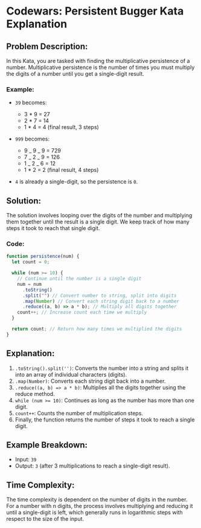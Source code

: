 # Codewars: Persistent Bugger Kata Explanation

## Problem Description:

In this Kata, you are tasked with finding the multiplicative persistence of a number. Multiplicative persistence is the number of times you must multiply the digits of a number until you get a single-digit result.

### Example:

- `39` becomes:

  - 3 \* 9 = 27
  - 2 \* 7 = 14
  - 1 \* 4 = 4 (final result, 3 steps)

- `999` becomes:

  - 9 _ 9 _ 9 = 729
  - 7 _ 2 _ 9 = 126
  - 1 _ 2 _ 6 = 12
  - 1 \* 2 = 2 (final result, 4 steps)

- `4` is already a single-digit, so the persistence is `0`.

## Solution:

The solution involves looping over the digits of the number and multiplying them together until the result is a single digit. We keep track of how many steps it took to reach that single digit.

### Code:

```javascript
function persistence(num) {
  let count = 0;

  while (num >= 10) {
    // Continue until the number is a single digit
    num = num
      .toString()
      .split("") // Convert number to string, split into digits
      .map(Number) // Convert each string digit back to a number
      .reduce((a, b) => a * b); // Multiply all digits together
    count++; // Increase count each time we multiply
  }

  return count; // Return how many times we multiplied the digits
}
```

## Explanation:

1. `.toString().split('')`: Converts the number into a string and splits it into an array of individual characters (digits).
2. `.map(Number)`: Converts each string digit back into a number.
3. `.reduce((a, b) => a * b)`: Multiplies all the digits together using the reduce method.
4. `while (num >= 10)`: Continues as long as the number has more than one digit.
5. `count++`: Counts the number of multiplication steps.
6. Finally, the function returns the number of steps it took to reach a single digit.

## Example Breakdown:

- Input: `39`
- Output: `3` (after 3 multiplications to reach a single-digit result).

## Time Complexity:

The time complexity is dependent on the number of digits in the number. For a number with n digits, the process involves multiplying and reducing it until a single-digit is left, which generally runs in logarithmic steps with respect to the size of the input.
